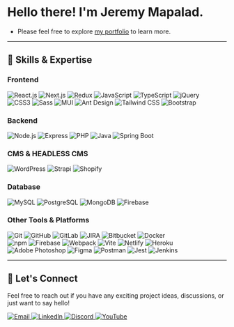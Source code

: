 # Hello there! I'm Jeremy Mapalad.

- Please feel free to explore [my portfolio](https://jeremymapalad.github.io/portfolio/) to learn more.

---
## 💼 Skills & Expertise

### Frontend
<p align="left">
  <img alt="React.js" src="https://img.shields.io/badge/React-01d5fc?style=flat-square&logo=react&logoColor=white&labelColor=01d5fc"/>
  <img alt="Next.js" src="https://img.shields.io/badge/Next-000000?style=flat-square&logo=next.js&logoColor=white"/>
  <img src="https://img.shields.io/badge/-Redux-764ABC?style=flat-square&logo=redux&logoColor=white" alt="Redux" />
  <img src="https://img.shields.io/badge/-JavaScript-F7DF1E?style=flat-square&logo=javascript&logoColor=black" alt="JavaScript" />
  <img src="https://img.shields.io/badge/-TypeScript-3178C6?style=flat-square&logo=typescript&logoColor=white" alt="TypeScript" />
  <img src="https://img.shields.io/badge/-jQuery-0769AD?style=flat-square&logo=jquery&logoColor=white" alt="jQuery" />
  <br />
  <img src="https://img.shields.io/badge/-CSS3-1572B6?style=flat-square&logo=css3&logoColor=white" alt="CSS3" />
  <img src="https://img.shields.io/badge/-Sass-CC6699?style=flat-square&logo=sass&logoColor=white" alt="Sass" />
  <img src="https://img.shields.io/badge/MUI-0081CB?style=flat-square&logo=mui&logoColor=white" alt="MUI" />
  <img alt="Ant Design" src="https://img.shields.io/badge/Ant%20Design-0170FE?style=flat-square&logo=ant-design&logoColor=white"/>
  <img src="https://img.shields.io/badge/-Tailwind_CSS-38B2AC?style=flat-square&logo=tailwind-css&logoColor=white" alt="Tailwind CSS" />
  <img src="https://img.shields.io/badge/-Bootstrap-7952B3?style=flat-square&logo=bootstrap&logoColor=white" alt="Bootstrap" />
</p>

### Backend
<p align="left">
  <img src="https://img.shields.io/badge/-Node.js-339933?style=flat-square&logo=node.js&logoColor=white" alt="Node.js" />
  <img src="https://img.shields.io/badge/-Express-000000?style=flat-square&logo=express&logoColor=white" alt="Express" />
  <img src="https://img.shields.io/badge/-PHP-777BB4?style=flat-square&logo=php&logoColor=white" alt="PHP" />
  <img alt="Java" src="https://img.shields.io/badge/Java-007396?style=flat-square&logo=java&logoColor=white"/>
  <img alt="Spring Boot" src="https://img.shields.io/badge/Spring%20Boot-6DB33F?style=flat-square&logo=spring-boot&logoColor=white"/>
</p>

### CMS & HEADLESS CMS
<p align="left">
  <img src="https://img.shields.io/badge/-WordPress-21759B?style=flat-square&logo=wordpress&logoColor=white" alt="WordPress" />
  <img src="https://img.shields.io/badge/-Strapi-2E7EEA?style=flat-square&logo=strapi&logoColor=white" alt="Strapi" />
  <img src="https://img.shields.io/badge/-Shopify-9cf?style=flat-square&logo=shopify&logoColor=white" alt="Shopify" />
</p>

### Database
<p align="left">
  <img src="https://img.shields.io/badge/-MySQL-4479A1?style=flat-square&logo=mysql&logoColor=white" alt="MySQL" />
  <img src="https://img.shields.io/badge/-PostgreSQL-4169E1?style=flat-square&logo=postgresql&logoColor=white" alt="PostgreSQL" />
  <img src="https://img.shields.io/badge/-MongoDB-47A248?style=flat-square&logo=mongodb&logoColor=white" alt="MongoDB" />
  <img src="https://img.shields.io/badge/-Firebase-FFCA28?style=flat-square&logo=firebase&logoColor=white" alt="Firebase" />
</p>

### Other Tools & Platforms
<p align="left">
  <img src="https://img.shields.io/badge/-Git-F05032?style=flat-square&logo=git&logoColor=white" alt="Git" />
  <img src="https://img.shields.io/badge/-GitHub-181717?style=flat-square&logo=github&logoColor=white" alt="GitHub" />
  <img src="https://img.shields.io/badge/-GitLab-FCA121?style=flat-square&logo=gitlab&logoColor=white" alt="GitLab">
  <img src="https://img.shields.io/badge/-JIRA-0052CC?style=flat&logo=jira&logoColor=white" alt="JIRA">
  <img src="https://img.shields.io/badge/-Bitbucket-0052CC?style=flat&logo=bitbucket&logoColor=white" alt="Bitbucket">
  <img src="https://img.shields.io/badge/-Docker-2496ED?style=flat-square&logo=docker&logoColor=white" alt="Docker" />
  
  <br />
  <img src="https://img.shields.io/badge/-npm-CB3837?style=flat-square&logo=npm&logoColor=white" alt="npm" />
  <img src="https://img.shields.io/badge/-Firebase-FFCA28?style=flat-square&logo=firebase&logoColor=white" alt="Firebase" />
  <img src="https://img.shields.io/badge/-Webpack-8DD6F9?style=flat-square&logo=webpack&logoColor=white" alt="Webpack" />
  <img src="https://img.shields.io/badge/-Vite-646CFF?style=flat-square&logo=vite&logoColor=white" alt="Vite" />
  <img src="https://img.shields.io/badge/-Netlify-00C7B7?style=flat-square&logo=netlify&logoColor=white" alt="Netlify" />
  <img src="https://img.shields.io/badge/-Heroku-430098?style=flat-square&logo=heroku&logoColor=white" alt="Heroku" />

  <br />
  <img alt="Adobe Photoshop" src="https://img.shields.io/badge/Adobe%20Photoshop-31A8FF?style=flat-square&logo=adobe-photoshop&logoColor=white&labelColor=31A8FF"/>
  <img alt="Figma" src="https://img.shields.io/badge/Figma-F24E1E?style=flat-square&logo=figma&logoColor=white&labelColor=F24E1E"/>
  <img src="https://img.shields.io/badge/Postman-FF6C37?style=flat-square&logo=postman&logoColor=white" alt="Postman" />
  <img src="https://img.shields.io/badge/Jest-99425b?style=flat-square&logo=jest&logoColor=white" alt="Jest" />
  <img src="https://img.shields.io/badge/Jenkins-d43e39?style=flat-square&logo=jenkins&logoColor=white" alt="Jenkins" />
</p>
  
---
## 💬 Let's Connect

Feel free to reach out if you have any exciting project ideas, discussions, or just want to say hello!

<p align="left">
  <a href="mailto:jeremymapalad@gmail.com">
    <img src="https://img.shields.io/badge/Email-D14836?style=for-the-badge&logo=gmail&logoColor=white" alt="Email" />
  </a>
  <a href="https://www.linkedin.com/in/jeremy-mapalad/">
    <img src="https://img.shields.io/badge/LinkedIn-0A66C2?style=for-the-badge&logo=linkedin&logoColor=white" alt="LinkedIn" />
  </a>
  <a href="https://discord.com/users/331805454927790090">
    <img src="https://img.shields.io/badge/Discord-7289DA?style=for-the-badge&logo=discord&logoColor=white" alt="Discord" />
  </a>
  <a href="https://www.youtube.com/c/@jeremymapalad">
    <img src="https://img.shields.io/badge/YouTube-FF0000?style=for-the-badge&logo=youtube&logoColor=white" alt="YouTube" />
  </a>
</p>
